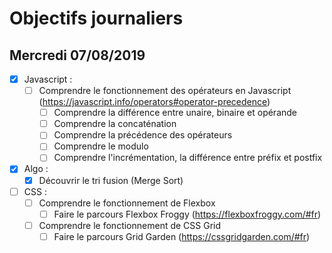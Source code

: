 # Objectifs journaliers

## Mercredi 07/08/2019


* [x] Javascript :
  * [ ] Comprendre le fonctionnement des opérateurs en Javascript (https://javascript.info/operators#operator-precedence)
    * [ ] Comprendre la différence entre unaire, binaire et opérande
    * [ ] Comprendre la concaténation
    * [ ] Comprendre la précédence des opérateurs
    * [ ] Comprendre le modulo
    * [ ] Comprendre l'incrémentation, la différence entre préfix et postfix

* [x] Algo : 
  * [x] Découvrir le tri fusion (Merge Sort)

* [ ] CSS : 
  * [ ] Comprendre le fonctionnement de Flexbox
    * [ ] Faire le parcours Flexbox Froggy (https://flexboxfroggy.com/#fr)
  * [ ] Comprendre le fonctionnement de CSS Grid
    * [ ] Faire le parcours Grid Garden (https://cssgridgarden.com/#fr)
